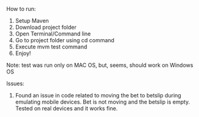 How to run:

1. Setup Maven
2. Download project folder
3. Open Terminal/Command line
4. Go to project folder using cd command
5. Execute mvm test command
6. Enjoy!

Note: test was run only on MAC OS, but, seems, should work on Windows OS

Issues:

1. Found an issue in code related to moving the bet to betslip during emulating mobile devices. 
Bet is not moving and the betslip is empty.
Tested on real devices and it works fine.
